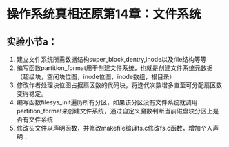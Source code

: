 # 操作系统真相还原第14章：文件系统
## 实验小节a：
1. 建立文件系统所需数据结构super_block,dentry,inode以及file结构等等
2. 编写函数partition_format用于创建文件系统，也就是创建文件系统元数据（超级块，空闲块位图，inode位图，inode数组，根目录）
3. 修改作者处理块位图占据扇区数的代码块，将迭代次数增多直至可分配扇区数变得稳定。
4. 编写函数filesys_init遍历所有分区，如果该分区没有文件系统就调用partition_format来创建文件系统，通过自定义魔数判断当前磁盘块分区上是否有文件系统
5. 修改头文件以声明函数，并修改makefile编译fs.c修改fs.c函数，增加个人声明：
